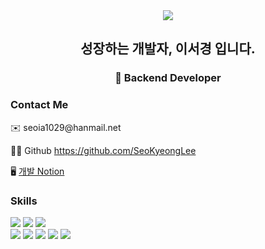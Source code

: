<div align=center><img src="https://capsule-render.vercel.app/api?type=waving&color=0:F9CACC,100:8DA4D0&height=180&section=header&text=Hello!%20I'm%20SeoKyeong&fontSize=32&fontColor=ffffff" />
<h2>성장하는 개발자, 이서경 입니다.</h3>

<h3>🌟 Backend Developer</h3>
</div>
<h3>Contact Me</h3>
✉️ seoia1029@hanmail.net

👨‍💻 Github https://github.com/SeoKyeongLee

🖥️ [개발 Notion](https://www.notion.so/c41fdae24aa04979a055302ab590d1fe?pvs=21)

<h3>Skills</h3>
<div>
  <img src="https://img.shields.io/badge/Java-ED8B00?style=for-the-badge&logo=openjdk&logoColor=white">
  <img src="https://img.shields.io/badge/Spring-6DB33F?style=for-the-badge&logo=spring&logoColor=white">
  <img src="https://img.shields.io/badge/Oracle-F80000?style=for-the-badge&logo=Oracle&logoColor=white">
</div>

<div>
  <img src="https://img.shields.io/badge/HTML-239120?style=for-the-badge&logo=html5&logoColor=white/">
  <img src="https://img.shields.io/badge/CSS3-1572B6?style=for-the-badge&logo=css3&logoColor=white">
  <img src="https://img.shields.io/badge/JavaScript-F7DF1E?style=for-the-badge&logo=JavaScript&logoColor=white">
  <img src="https://img.shields.io/badge/jQuery-0769AD?style=for-the-badge&logo=jquery&logoColor=white">
  <img src="https://img.shields.io/badge/Bootstrap-563D7C?style=for-the-badge&logo=bootstrap&logoColor=white">
</div>




<!--
**SeoKyeongLee/SeoKyeongLee** is a ✨ _special_ ✨ repository because its `README.md` (this file) appears on your GitHub profile.

Here are some ideas to get you started:

- 🔭 I’m currently working on ...
- 🌱 I’m currently learning ...
- 👯 I’m looking to collaborate on ...
- 🤔 I’m looking for help with ...
- 💬 Ask me about ...
- 📫 How to reach me: ...
- 😄 Pronouns: ...
- ⚡ Fun fact: ...
-->
